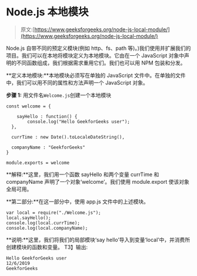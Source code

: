 # Node.js 本地模块

> 原文:[https://www.geeksforgeeks.org/node-js-local-module/](https://www.geeksforgeeks.org/node-js-local-module/)

Node.js 自带不同的预定义模块(例如 http、fs、path 等)。)我们使用并扩展我们的项目。我们可以在本地将模块定义为本地模块。它由在一个 JavaScript 对象中声明的不同函数组成，我们根据需求重用它们。我们也可以用 NPM 包装和分发。

**定义本地模块:**本地模块必须写在单独的 JavaScript 文件中。在单独的文件中，我们可以用不同的属性和方法声明一个 JavaScript 对象。

**步骤 1:** 用文件名`Welcome.js`创建一个本地模块

```
const welcome = {

    sayHello : function() {
        console.log("Hello GeekforGeeks user");
  },

  currTime : new Date().toLocaleDateString(),

  companyName : "GeekforGeeks"
}

module.exports = welcome
```

**解释:**这里，我们用一个函数 sayHello 和两个变量 currTime 和 companyName 声明了一个对象‘welcome’。我们使用 module.export 使该对象全局可用。

**第二部分:**在这一部分中，使用 app.js 文件中的上述模块。

```
var local = require("./Welcome.js");
local.sayHello();
console.log(local.currTime);
console.log(local.companyName);
```

**说明:**这里，我们将我们的局部模块‘say hello’导入到变量‘local’中，并消费所创建模块的函数和变量。
T3】输出:

```
Hello GeekforGeeks user
12/6/2019
GeekforGeeks

```